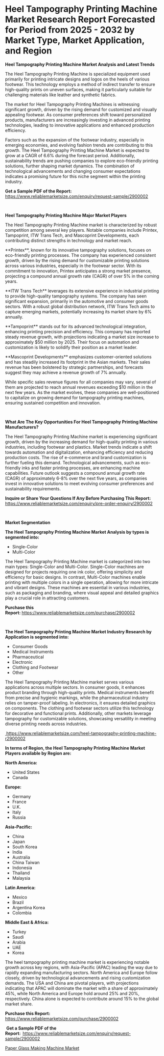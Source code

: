 <p><h1>Heel Tampography Printing Machine Market Research Report Forecasted for Period from 2025 -  2032 by Market Type, Market Application, and Region</h1></p><p><strong>Heel Tampography Printing Machine Market Analysis and Latest Trends</strong></p>
<p><p>The Heel Tampography Printing Machine is specialized equipment used primarily for printing intricate designs and logos on the heels of various footwear. This technology employs a method of indirect transfer to ensure high-quality prints on uneven surfaces, making it particularly suitable for challenging materials like leather and synthetic fabrics. </p><p>The market for Heel Tampography Printing Machines is witnessing significant growth, driven by the rising demand for customized and visually appealing footwear. As consumer preferences shift toward personalized products, manufacturers are increasingly investing in advanced printing technologies, leading to innovative applications and enhanced production efficiency. </p><p>Factors such as the expansion of the footwear industry, especially in emerging economies, and evolving fashion trends are contributing to this growth. The Heel Tampography Printing Machine Market is expected to grow at a CAGR of 6.6% during the forecast period. Additionally, sustainability trends are pushing companies to explore eco-friendly printing solutions, further shaping market dynamics. The combination of technological advancements and changing consumer expectations indicates a promising future for this niche segment within the printing industry.</p></p>
<p><strong>Get a Sample PDF of the Report:&nbsp;</strong> <a href="https://www.reliablemarketsize.com/enquiry/request-sample/2900002?utm_campaign=2300&utm_medium=2&utm_source=Github&utm_content=ia&utm_term=16032025&utm_id=heel-tampography-printing-machine">https://www.reliablemarketsize.com/enquiry/request-sample/2900002</a></p>
<p>&nbsp;</p>
<p><strong>Heel Tampography Printing Machine Major Market Players</strong></p>
<p><p>The Heel Tampography Printing Machine market is characterized by robust competition among several key players. Notable companies include Printex, Tampoprint, ITW Trans Tech, and Mascoprint Developments, each contributing distinct strengths in technology and market reach.</p><p>**Printex**, known for its innovative tampography solutions, focuses on eco-friendly printing processes. The company has experienced consistent growth, driven by the rising demand for customizable printing solutions across various industries, especially in the footwear sector. With its commitment to innovation, Printex anticipates a strong market presence, projecting a compound annual growth rate (CAGR) of over 5% in the coming years.</p><p>**ITW Trans Tech** leverages its extensive experience in industrial printing to provide high-quality tampography systems. The company has seen significant expansion, primarily in the automotive and consumer goods sectors. With a robust global distribution network, ITW Trans Tech aims to capture emerging markets, potentially increasing its market share by 6% annually.</p><p>**Tampoprint** stands out for its advanced technological integration, enhancing printing precision and efficiency. This company has reported steady revenue growth, with projections indicating a market size increase to approximately $50 million by 2025. Their focus on automation and customization is likely to solidify their position as a market leader.</p><p>**Mascoprint Developments** emphasizes customer-oriented solutions and has steadily increased its footprint in the Asian markets. Their sales revenue has been bolstered by strategic partnerships, and forecasts suggest they may achieve a revenue growth of 7% annually.</p><p>While specific sales revenue figures for all companies may vary, several of them are projected to reach annual revenues exceeding $10 million in the next few years. As the market evolves, these companies are well-positioned to capitalize on growing demand for tampography printing machines, ensuring sustained competition and innovation.</p></p>
<p>&nbsp;</p>
<p><strong>What Are The Key Opportunities For Heel Tampography Printing Machine Manufacturers?</strong></p>
<p><p>The Heel Tampography Printing Machine market is experiencing significant growth, driven by the increasing demand for high-quality printing in various industries, including footwear and plastics. Market trends indicate a shift towards automation and digitalization, enhancing efficiency and reducing production costs. The rise of e-commerce and brand customization is further fueling this demand. Technological advancements, such as eco-friendly inks and faster printing processes, are enhancing machine capabilities. Future outlook suggests a compound annual growth rate (CAGR) of approximately 6-8% over the next five years, as companies invest in innovative solutions to meet evolving consumer preferences and sustainability requirements.</p></p>
<p><strong>Inquire or Share Your Questions If Any Before Purchasing This Report:</strong> <a href="https://www.reliablemarketsize.com/enquiry/pre-order-enquiry/2900002?utm_campaign=2300&utm_medium=2&utm_source=Github&utm_content=ia&utm_term=16032025&utm_id=heel-tampography-printing-machine">https://www.reliablemarketsize.com/enquiry/pre-order-enquiry/2900002</a></p>
<p>&nbsp;</p>
<p><strong>Market Segmentation</strong></p>
<p><strong>The Heel Tampography Printing Machine Market Analysis by types is segmented into:</strong></p>
<p><ul><li>Single-Color</li><li>Multi-Color</li></ul></p>
<p><p>The Heel Tampography Printing Machine market is categorized into two main types: Single-Color and Multi-Color. Single-Color machines are designed for projects requiring one ink color, offering simplicity and efficiency for basic designs. In contrast, Multi-Color machines enable printing with multiple colors in a single operation, allowing for more intricate and vibrant designs. These machines are essential in various industries, such as packaging and branding, where visual appeal and detailed graphics play a crucial role in attracting customers.</p></p>
<p><strong>Purchase this Report:&nbsp;</strong><a href="https://www.reliablemarketsize.com/purchase/2900002?utm_campaign=2300&utm_medium=2&utm_source=Github&utm_content=ia&utm_term=16032025&utm_id=heel-tampography-printing-machine">https://www.reliablemarketsize.com/purchase/2900002</a></p>
<p>&nbsp;</p>
<p><strong>The Heel Tampography Printing Machine Market Industry Research by Application is segmented into:</strong></p>
<p><ul><li>Consumer Goods</li><li>Medical Instruments</li><li>Pharmaceutical</li><li>Electronic</li><li>Clothing and Footwear</li><li>Other</li></ul></p>
<p><p>The Heel Tampography Printing Machine market serves various applications across multiple sectors. In consumer goods, it enhances product branding through high-quality prints. Medical instruments benefit from precise and hygienic markings, while the pharmaceutical industry relies on tamper-proof labeling. In electronics, it ensures detailed graphics on components. The clothing and footwear sectors utilize this technology for decorative and functional prints. Additionally, other markets leverage tampography for customizable solutions, showcasing versatility in meeting diverse printing needs across industries.</p></p>
<p><a href="https://www.reliablemarketsize.com/heel-tampography-printing-machine-r2900002?utm_campaign=2300&utm_medium=2&utm_source=Github&utm_content=ia&utm_term=16032025&utm_id=heel-tampography-printing-machine">&nbsp;https://www.reliablemarketsize.com/heel-tampography-printing-machine-r2900002</a></p>
<p><strong>In terms of Region, the Heel Tampography Printing Machine Market Players available by Region are:</strong></p>
<p>
    <p> <strong> North America: </strong>
        <ul>
            <li>United States</li>
            <li>Canada</li>
        </ul>
        </p> 
    <p> <strong> Europe: </strong>
        <ul>
            <li>Germany</li>
            <li>France</li>
            <li>U.K.</li>
            <li>Italy</li>
            <li>Russia</li>
        </ul>
        </p> 
    <p> <strong> Asia-Pacific: </strong>
        <ul>
            <li>China</li>
            <li>Japan</li>
            <li>South Korea</li>
            <li>India</li>
            <li>Australia</li>
            <li>China Taiwan</li>
            <li>Indonesia</li>
            <li>Thailand</li>
            <li>Malaysia</li>
        </ul>
        </p> 
    <p> <strong> Latin America: </strong>
        <ul>
            <li>Mexico</li>
            <li>Brazil</li>
            <li>Argentina Korea</li>
            <li>Colombia</li>
        </ul>
        </p> 
    <p> <strong> Middle East & Africa: </strong>
        <ul>
            <li>Turkey</li>
            <li>Saudi</li>
            <li>Arabia</li>
            <li>UAE</li>
            <li>Korea</li>
        </ul>
    </p>
    </p>
<p><p>The heel tampography printing machine market is experiencing notable growth across key regions, with Asia-Pacific (APAC) leading the way due to rapidly expanding manufacturing sectors. North America and Europe follow closely, driven by technological advancements and rising customization demands. The USA and China are pivotal players, with projections indicating that APAC will dominate the market with a share of approximately 45%, while North America and Europe hold around 25% and 20%, respectively. China alone is expected to contribute around 15% to the global market share.</p></p>
<p><strong>Purchase this Report: </strong><a href="https://www.reliablemarketsize.com/purchase/2900002?utm_campaign=2300&utm_medium=2&utm_source=Github&utm_content=ia&utm_term=16032025&utm_id=heel-tampography-printing-machine">https://www.reliablemarketsize.com/purchase/2900002</a></p>
<p>&nbsp;<strong>Get a Sample PDF of the Report:&nbsp;&nbsp;</strong><a href="https://www.reliablemarketsize.com/enquiry/request-sample/2900002?utm_campaign=2300&utm_medium=2&utm_source=Github&utm_content=ia&utm_term=16032025&utm_id=heel-tampography-printing-machine">https://www.reliablemarketsize.com/enquiry/request-sample/2900002</a></p>
<p><strong></strong></p>
<p><p><a href="https://github.com/abbislposival/Market-Research-Report-List-1/blob/main/paper-glass-making-machine-market.md?utm_campaign=2300&utm_medium=2&utm_source=Github&utm_content=ia&utm_term=16032025&utm_id=heel-tampography-printing-machine">Paper Glass Making Machine Market</a></p></p>